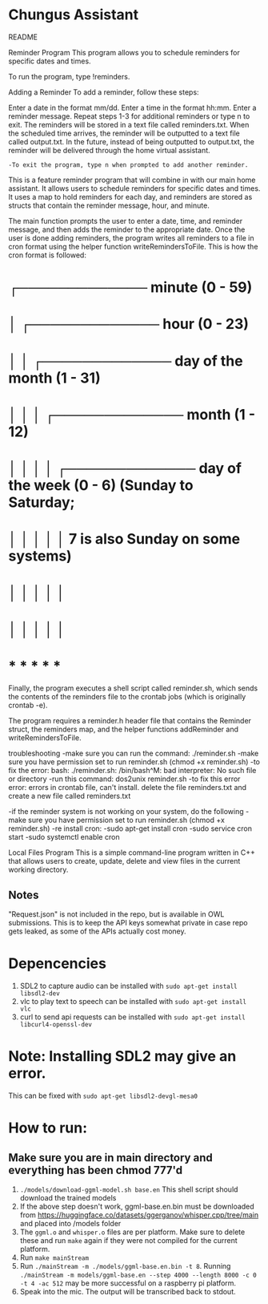# Chungus Assistant
README

Reminder Program
This program allows you to schedule reminders for specific dates and times.

To run the program, type !reminders.

Adding a Reminder
To add a reminder, follow these steps:

Enter a date in the format mm/dd.
Enter a time in the format hh:mm.
Enter a reminder message.
Repeat steps 1-3 for additional reminders or type n to exit.
The reminders will be stored in a text file called reminders.txt. When the scheduled time arrives, the reminder will be outputted to a text file called output.txt. In the future, instead of being outputted to output.txt, the reminder will be delivered through the home virtual assistant.

    -To exit the program, type n when prompted to add another reminder.

This is a feature reminder program that will combine in with our main home assistant. It allows users to schedule reminders for specific dates and times. It uses a map to hold reminders for each day, and reminders are stored as structs that contain the reminder message, hour, and minute.

The main function prompts the user to enter a date, time, and reminder message, and then adds the reminder to the appropriate date. Once the user is done adding reminders, the program writes all reminders to a file in cron format using the helper function writeRemindersToFile. This is how the cron format is followed:

# ┌───────────── minute (0 - 59)
# │ ┌───────────── hour (0 - 23)
# │ │ ┌───────────── day of the month (1 - 31)
# │ │ │ ┌───────────── month (1 - 12)
# │ │ │ │ ┌───────────── day of the week (0 - 6) (Sunday to Saturday;
# │ │ │ │ │                                   7 is also Sunday on some systems)
# │ │ │ │ │
# │ │ │ │ │
# * * * * * <command to execute> 

Finally, the program executes a shell script called reminder.sh, which sends the contents of the reminders file to the crontab jobs (which is originally crontab -e).

The program requires a reminder.h header file that contains the Reminder struct, the reminders map, and the helper functions addReminder and writeRemindersToFile.

troubleshooting
-make sure you can run the command: ./reminder.sh
    -make sure you have permission set to run reminder.sh (chmod +x reminder.sh)
    -to fix the error: bash: ./reminder.sh: /bin/bash^M: bad interpreter: No such file or directory
        -run this command: dos2unix reminder.sh
    -to fix this error error: errors in crontab file, can't install.
        delete the file reminders.txt and create a new file called reminders.txt


-if the reminder system is not working on your system, do the following
    -make sure you have permission set to run reminder.sh (chmod +x reminder.sh)
    -re install cron:
        -sudo apt-get install cron
        -sudo service cron start
        -sudo systemctl enable cron


Local Files Program
This is a simple command-line program written in C++ that allows users to create, update, delete and view files in the current working directory.

## Notes
"Request.json" is not included in the repo, but is available in OWL submissions. This is to keep the API keys somewhat private in case repo gets leaked, as some of the APIs actually cost money.

# Depencencies
1. SDL2 to capture audio can be installed with `sudo apt-get install libsdl2-dev`
2. vlc to play text to speech can be installed with `sudo apt-get install vlc`
3. curl to send api requests can be installed with `sudo apt-get install libcurl4-openssl-dev`

# Note: Installing SDL2 may give an error.
This can be fixed with `sudo apt-get libsdl2-devgl-mesa0`

# How to run:
## Make sure you are in main directory and everything has been chmod 777'd
1. `./models/download-ggml-model.sh base.en`    This shell script should download the trained models
2. If the above step doesn't work, ggml-base.en.bin must be downloaded from https://huggingface.co/datasets/ggerganov/whisper.cpp/tree/main and placed into /models folder
3. The `ggml.o` and `whisper.o` files are per platform. Make sure to delete these and run `make` again if they were not compiled for the current platform.
4. Run `make mainStream`
5. Run `./mainStream -m ./models/ggml-base.en.bin -t 8`. Running `./mainStream -m models/ggml-base.en --step 4000 --length 8000 -c 0 -t 4 -ac 512` may be more successful on a raspberry pi platform.
6. Speak into the mic. The output will be transcribed back to stdout.